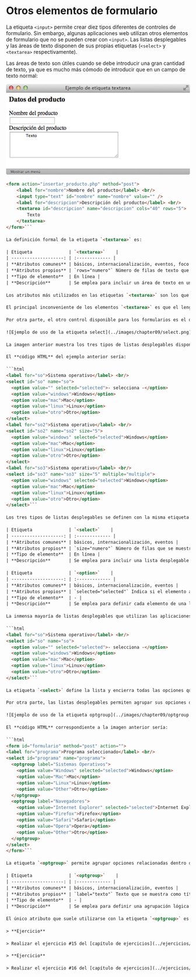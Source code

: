 # Otros elementos de formulario

La etiqueta `<input>` permite crear diez tipos diferentes de controles de formulario. Sin embargo, algunas aplicaciones web utilizan otros elementos de formulario que no se pueden crear con `<input>`. Las listas desplegables y las áreas de texto disponen de sus propias etiquetas (`<select>` y `<textarea>` respectivamente).

Las áreas de texto son útiles cuando se debe introducir una gran cantidad de texto, ya que es mucho más cómodo de introducir que en un campo de texto normal:

![Ejemplo de uso de la etiqueta textarea](../images/chapter09/textarea.png)

```html
<form action="insertar_producto.php" method="post">
    <label for="nombre">Nombre del producto</label> <br/>
    <input type="text" id="nombre" name="nombre" value="" />
    <label for="descripcion">Descripción del producto</label> <br/>
    <textarea id="descripcion" name="descripcion" cols="40" rows="5">
        Texto
    </textarea>
</form>```

La definición formal de la etiqueta `<textarea>` es:

| Etiqueta              | `<textarea>`    |
| --------------------: | :------------- |
| **Atributos comunes** | básicos, internacionalización, eventos, foco |
| **Atributos propios** | `rows="numero"` Número de filas de texto que mostrará el textarea<br />`cols="numero"` Número de caracteres que se muestran en cada fila del textarea<br />Otros: `name`, `disabled`, `readonly`, `onselect`, `onchange`, `onfocus`, `onblur` |
| **Tipo de elemento**  | En línea |
| **Descripción**       | Se emplea para incluir un área de texto en un formulario |

Los atributos más utilizados en las etiquetas `<textarea>` son los que controlan su anchura y altura. La anchura del área de texto se controla mediante el atributo cols, que indica las columnas o número de caracteres que se podrán escribir como máximo en cada fila. La altura del área de texto se controla mediante rows, que indica directamente las filas de texto que serán visibles.

El principal inconveniente de los elementos `<textarea>` es que el lenguaje HTML no permite limitar el número máximo de caracteres que se pueden introducir. Mientras los elementos `<input type="text">` disponen del atributo `maxlength`, las áreas de texto no disponen de un atributo equivalente, por lo que sólo es posible limitar el número de caracteres mediante su programación con JavaScript.

Por otra parte, el otro control disponible para los formularios es el de las listas desplegables:

![Ejemplo de uso de la etiqueta select](../images/chapter09/select.png)

La imagen anterior muestra los tres tipos de listas desplegables disponibles. El primero es el de las listas más utilizadas que sólo muestran un valor cada vez y sólo permiten seleccionar un valor. El segundo tipo de lista es el que sólo permite seleccionar un valor pero muestra varios a la vez. Por último, el tercer tipo de lista desplegable es aquella que muestra varios valores y permite realizar selecciones múltiples.

El **código HTML** del ejemplo anterior sería:

```html
<label for="so">Sistema operativo</label> <br/>
<select id="so" name="so">
  <option value="" selected="selected">- selecciona -</option>
  <option value="windows">Windows</option>
  <option value="mac">Mac</option>
  <option value="linux">Linux</option>
  <option value="otro">Otro</option>
</select>
<label for="so2">Sistema operativo</label> <br/>
<select id="so2" name="so2" size="5">
  <option value="windows" selected="selected">Windows</option>
  <option value="mac">Mac</option>
  <option value="linux">Linux</option>
  <option value="otro">Otro</option>
</select>
<label for="so3">Sistema operativo</label> <br/>
<select id="so3" name="so3" size="5" multiple="multiple">
  <option value="windows" selected="selected">Windows</option>
  <option value="mac">Mac</option>
  <option value="linux">Linux</option>
  <option value="otro">Otro</option>
</select>```

Los tres tipos de listas desplegables se definen con la misma etiqueta `<select>` y cada elemento de la lista se define mediante la etiqueta `<option>`:

| Etiqueta              | `<select>`    |
| --------------------: | :------------- |
| **Atributos comunes** | básicos, internacionalización, eventos |
| **Atributos propios** | `size="numero"` Número de filas que se muestran de la lista (por defecto sólo se muestra una)<br />`multiple="multiple"` Si se incluye, se permite seleccionar más de un elemento<br >Otros: name, disabled, onchange, onfocus, onblur |
| **Tipo de elemento**  | En línea |
| **Descripción**       | Se emplea para incluir una lista desplegable en un formulario |

| Etiqueta              | `<option>`    |
| --------------------: | :------------- |
| **Atributos comunes** | básicos, internacionalización, eventos |
| **Atributos propios** | `selected="selected"` Indica si el elemento aparece seleccionado por defecto al cargarse la página<br />`value="texto"` El valor que se envía al servidor cuando el usuario elige esa opción<br />Otros: `label`, `disabled` |
| **Tipo de elemento**  | - |
| **Descripción**       | Se emplea para definir cada elemento de una lista desplegable |

La inmensa mayoría de listas desplegables que utilizan las aplicaciones web son simples, por lo que el código HTML habitual de las listas desplegables es:

```html
<label for="so">Sistema operativo</label> <br/>
<select id="so" name="so">
  <option value="" selected="selected">- selecciona -</option>
  <option value="windows">Windows</option>
  <option value="mac">Mac</option>
  <option value="linux">Linux</option>
  <option value="otro">Otro</option>
</select>```

La etiqueta `<select>` define la lista y encierra todas las opciones que muestra la lista. Cada una de las opciones de la lista se define mediante una etiqueta `<option>`. El atributo `value` de cada opción es obligatorio, ya que es el dato que se envía al servidor cuando el usuario envía el formulario. Para seleccionar por defecto una opción al mostrar la lista, se añade el atributo `selected` a la opción deseada.

Por otra parte, las listas desplegables permiten agrupar sus opciones de forma que el usuario pueda encontrar fácilmente las opciones cuando la lista es muy larga:

![Ejemplo de uso de la etiqueta optgroup](../images/chapter09/optgroup.png)

El **código HTML** correspondiente a la imagen anterior sería:

```html
<form id="formulario" method="post" action="">
<label for="programa">Programa seleccionado</label> <br/>
<select id="programa" name="programa">
  <optgroup label="Sistemas Operativos">
    <option value="Windows" selected="selected">Windows</option>
    <option value="Mac">Mac</option>
    <option value="Linux">Linux</option>
    <option value="Other">Otro</option>
  </optgroup>
  <optgroup label="Navegadores">
    <option value="Internet Explorer" selected="selected">Internet Explorer</option>
    <option value="Firefox">Firefox</option>
    <option value="Safari">Safari</option>
    <option value="Opera">Opera</option>
    <option value="Other">Otro</option>
  </optgroup>
</select>
</form>```

La etiqueta `<optgroup>` permite agrupar opciones relacionadas dentro de una lista desplegable. Su definición formal se muestra a continuación:

| Etiqueta              | `<optgroup>`    |
| --------------------: | :------------- |
| **Atributos comunes** | básicos, internacionalización, eventos |
| **Atributos propios** | `label="texto"` Texto que se muestra como título de la agrupación de opciones<br />Otros: `disabled`, `selected` |
| **Tipo de elemento**  | - |
| **Descripción**       | Se emplea para definir una agrupación lógica de opciones de una lista desplegable |

El único atributo que suele utilizarse con la etiqueta `<optgroup>` es `label`, que indica el nombre de cada agrupación. Los navegadores muestran de forma destacada el título de cada agrupación, de forma que el usuario pueda localizar más fácilmente la opción deseada.

> **Ejercicio**

> Realizar el ejercicio #15 del [capítulo de ejercicios](../ejercicios/).

> **Ejercicio**

> Realizar el ejercicio #16 del [capítulo de ejercicios](../ejercicios/).
